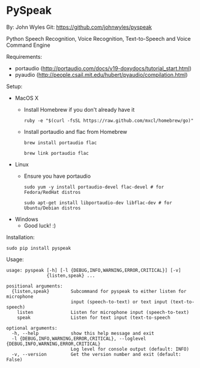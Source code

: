 PySpeak
=======
By: John Wyles
Git: https://github.com/johnwyles/pyspeak

Python Speech Recognition, Voice Recognition, Text-to-Speech and Voice Command Engine

Requirements:
  - portaudio (http://portaudio.com/docs/v19-doxydocs/tutorial_start.html)
  - pyaudio (http://people.csail.mit.edu/hubert/pyaudio/compilation.html)

Setup:
  - MacOS X
	  - Install Homebrew if you don't already have it

		    ruby -e "$(curl -fsSL https://raw.github.com/mxcl/homebrew/go)"

	  - Install portaudio and flac from Homebrew

		    brew install portaudio flac

		    brew link portaudio flac

  - Linux
	  - Ensure you have portaudio

		    sudo yum -y install portaudio-devel flac-devel # for Fedora/RedHat distros

		    sudo apt-get install libportaudio-dev libflac-dev # for Ubuntu/Debian distros

  - Windows
	  - Good luck! :)

Installation:

    sudo pip install pyspeak

Usage:  

    usage: pyspeak [-h] [-l {DEBUG,INFO,WARNING,ERROR,CRITICAL}] [-v]
                   {listen,speak} ...

    positional arguments:
      {listen,speak}        Subcommand for pyspeak to either listen for microphone
                            input (speech-to-text) or text input (text-to-speech)
        listen              Listen for microphone input (speech-to-text)
        speak               Listen for text input (text-to-speech

    optional arguments:
      -h, --help            show this help message and exit
      -l {DEBUG,INFO,WARNING,ERROR,CRITICAL}, --loglevel {DEBUG,INFO,WARNING,ERROR,CRITICAL}
                            Log level for console output (default: INFO)
      -v, --version         Get the version number and exit (default: False)
